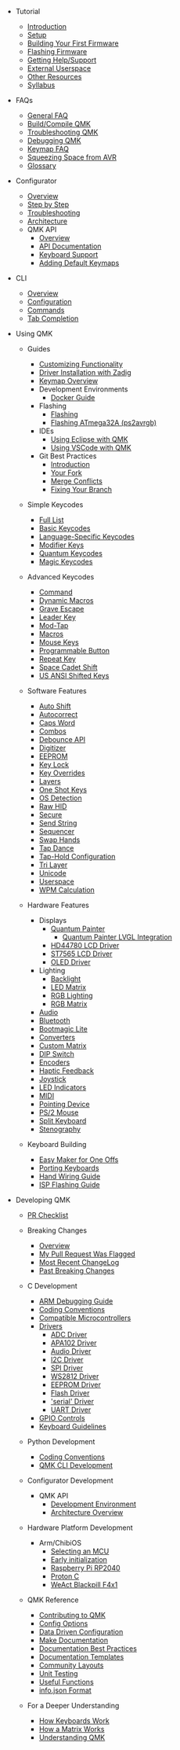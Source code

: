 * Tutorial
  * [Introduction](newbs)
  * [Setup](newbs_getting_started)
  * [Building Your First Firmware](newbs_building_firmware)
  * [Flashing Firmware](newbs_flashing)
  * [Getting Help/Support](support)
  * [External Userspace](newbs_external_userspace)
  * [Other Resources](newbs_learn_more_resources)
  * [Syllabus](syllabus)

* FAQs
  * [General FAQ](faq_general)
  * [Build/Compile QMK](faq_build)
  * [Troubleshooting QMK](faq_misc)
  * [Debugging QMK](faq_debug)
  * [Keymap FAQ](faq_keymap)
  * [Squeezing Space from AVR](squeezing_avr)
  * [Glossary](reference_glossary)

* Configurator
  * [Overview](newbs_building_firmware_configurator)
  * [Step by Step](configurator_step_by_step)
  * [Troubleshooting](configurator_troubleshooting)
  * [Architecture](configurator_architecture)
  * QMK API
    * [Overview](api_overview)
    * [API Documentation](api_docs)
    * [Keyboard Support](reference_configurator_support)
    * [Adding Default Keymaps](configurator_default_keymaps)

* CLI
    * [Overview](cli)
    * [Configuration](cli_configuration)
    * [Commands](cli_commands)
    * [Tab Completion](cli_tab_complete)

* Using QMK
  * Guides
    * [Customizing Functionality](custom_quantum_functions)
    * [Driver Installation with Zadig](driver_installation_zadig)
    * [Keymap Overview](keymap)
    * Development Environments
      * [Docker Guide](getting_started_docker)
    * Flashing
      * [Flashing](flashing)
      * [Flashing ATmega32A (ps2avrgb)](flashing_bootloadhid.md)
    * IDEs
      * [Using Eclipse with QMK](other_eclipse)
      * [Using VSCode with QMK](other_vscode)
    * Git Best Practices
      * [Introduction](newbs_git_best_practices)
      * [Your Fork](newbs_git_using_your_master_branch)
      * [Merge Conflicts](newbs_git_resolving_merge_conflicts)
      * [Fixing Your Branch](newbs_git_resynchronize_a_branch)

  * Simple Keycodes
    * [Full List](keycodes)
    * [Basic Keycodes](keycodes_basic)
    * [Language-Specific Keycodes](reference_keymap_extras)
    * [Modifier Keys](feature_advanced_keycodes)
    * [Quantum Keycodes](quantum_keycodes)
    * [Magic Keycodes](keycodes_magic)

  * Advanced Keycodes
    * [Command](feature_command)
    * [Dynamic Macros](feature_dynamic_macros)
    * [Grave Escape](feature_grave_esc)
    * [Leader Key](feature_leader_key)
    * [Mod-Tap](mod_tap)
    * [Macros](feature_macros)
    * [Mouse Keys](feature_mouse_keys)
    * [Programmable Button](feature_programmable_button)
    * [Repeat Key](feature_repeat_key)
    * [Space Cadet Shift](feature_space_cadet)
    * [US ANSI Shifted Keys](keycodes_us_ansi_shifted)

  * Software Features
    * [Auto Shift](feature_auto_shift)
    * [Autocorrect](feature_autocorrect)
    * [Caps Word](feature_caps_word)
    * [Combos](feature_combo)
    * [Debounce API](feature_debounce_type)
    * [Digitizer](feature_digitizer)
    * [EEPROM](feature_eeprom)
    * [Key Lock](feature_key_lock)
    * [Key Overrides](feature_key_overrides)
    * [Layers](feature_layers)
    * [One Shot Keys](one_shot_keys)
    * [OS Detection](feature_os_detection)
    * [Raw HID](feature_rawhid)
    * [Secure](feature_secure)
    * [Send String](feature_send_string)
    * [Sequencer](feature_sequencer)
    * [Swap Hands](feature_swap_hands)
    * [Tap Dance](feature_tap_dance)
    * [Tap-Hold Configuration](tap_hold)
    * [Tri Layer](feature_tri_layer)
    * [Unicode](feature_unicode)
    * [Userspace](feature_userspace)
    * [WPM Calculation](feature_wpm)

  * Hardware Features
    * Displays
      * [Quantum Painter](quantum_painter)
        * [Quantum Painter LVGL Integration](quantum_painter_lvgl)
      * [HD44780 LCD Driver](feature_hd44780)
      * [ST7565 LCD Driver](feature_st7565)
      * [OLED Driver](feature_oled_driver)
    * Lighting
      * [Backlight](feature_backlight)
      * [LED Matrix](feature_led_matrix)
      * [RGB Lighting](feature_rgblight)
      * [RGB Matrix](feature_rgb_matrix)
    * [Audio](feature_audio)
    * [Bluetooth](feature_bluetooth)
    * [Bootmagic Lite](feature_bootmagic)
    * [Converters](feature_converters)
    * [Custom Matrix](custom_matrix)
    * [DIP Switch](feature_dip_switch)
    * [Encoders](feature_encoders)
    * [Haptic Feedback](feature_haptic_feedback)
    * [Joystick](feature_joystick)
    * [LED Indicators](feature_led_indicators)
    * [MIDI](feature_midi)
    * [Pointing Device](feature_pointing_device)
    * [PS/2 Mouse](feature_ps2_mouse)
    * [Split Keyboard](feature_split_keyboard)
    * [Stenography](feature_stenography)

  * Keyboard Building
    * [Easy Maker for One Offs](easy_maker)
    * [Porting Keyboards](porting_your_keyboard_to_qmk)
    * [Hand Wiring Guide](hand_wire)
    * [ISP Flashing Guide](isp_flashing_guide)

* Developing QMK
  * [PR Checklist](pr_checklist)
  * Breaking Changes
    * [Overview](breaking_changes)
    * [My Pull Request Was Flagged](breaking_changes_instructions)
    * [Most Recent ChangeLog](ChangeLog/20240225.md "QMK v0.24.0 - 2024 Feb 25")
    * [Past Breaking Changes](breaking_changes_history)

  * C Development
    * [ARM Debugging Guide](arm_debugging)
    * [Coding Conventions](coding_conventions_c)
    * [Compatible Microcontrollers](compatible_microcontrollers)
    * [Drivers](hardware_drivers)
      * [ADC Driver](adc_driver)
      * [APA102 Driver](apa102_driver)
      * [Audio Driver](audio_driver)
      * [I2C Driver](i2c_driver)
      * [SPI Driver](spi_driver)
      * [WS2812 Driver](ws2812_driver)
      * [EEPROM Driver](eeprom_driver)
      * [Flash Driver](flash_driver)
      * ['serial' Driver](serial_driver)
      * [UART Driver](uart_driver)
    * [GPIO Controls](gpio_control)
    * [Keyboard Guidelines](hardware_keyboard_guidelines)

  * Python Development
    * [Coding Conventions](coding_conventions_python)
    * [QMK CLI Development](cli_development)

  * Configurator Development
    * QMK API
      * [Development Environment](api_development_environment)
      * [Architecture Overview](api_development_overview)

  * Hardware Platform Development
    * Arm/ChibiOS
      * [Selecting an MCU](platformdev_selecting_arm_mcu)
      * [Early initialization](platformdev_chibios_earlyinit)
      * [Raspberry Pi RP2040](platformdev_rp2040)
      * [Proton C](platformdev_proton_c)
      * [WeAct Blackpill F4x1](platformdev_blackpill_f4x1)

  * QMK Reference
    * [Contributing to QMK](contributing)
    * [Config Options](config_options)
    * [Data Driven Configuration](data_driven_config)
    * [Make Documentation](getting_started_make_guide)
    * [Documentation Best Practices](documentation_best_practices)
    * [Documentation Templates](documentation_templates)
    * [Community Layouts](feature_layouts)
    * [Unit Testing](unit_testing)
    * [Useful Functions](ref_functions)
    * [info.json Format](reference_info_json)

  * For a Deeper Understanding
    * [How Keyboards Work](how_keyboards_work)
    * [How a Matrix Works](how_a_matrix_works)
    * [Understanding QMK](understanding_qmk)

